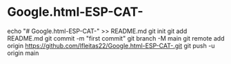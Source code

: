 # Google.html-ESP-CAT-
echo "# Google.html-ESP-CAT-" >> README.md
git init
git add README.md
git commit -m "first commit"
git branch -M main
git remote add origin https://github.com/lfleitas22/Google.html-ESP-CAT-.git
git push -u origin main
